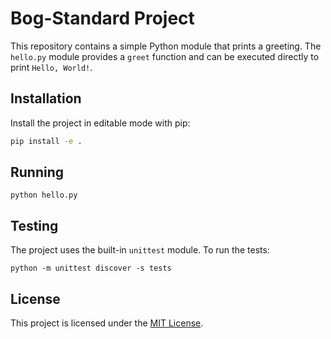 # Bog-Standard Project

This repository contains a simple Python module that prints a greeting. The
`hello.py` module provides a `greet` function and can be executed directly to
print `Hello, World!`.

## Installation

Install the project in editable mode with pip:

```bash
pip install -e .
```

## Running

```
python hello.py
```

## Testing

The project uses the built-in `unittest` module. To run the tests:

```
python -m unittest discover -s tests
```

## License

This project is licensed under the [MIT License](LICENSE).
